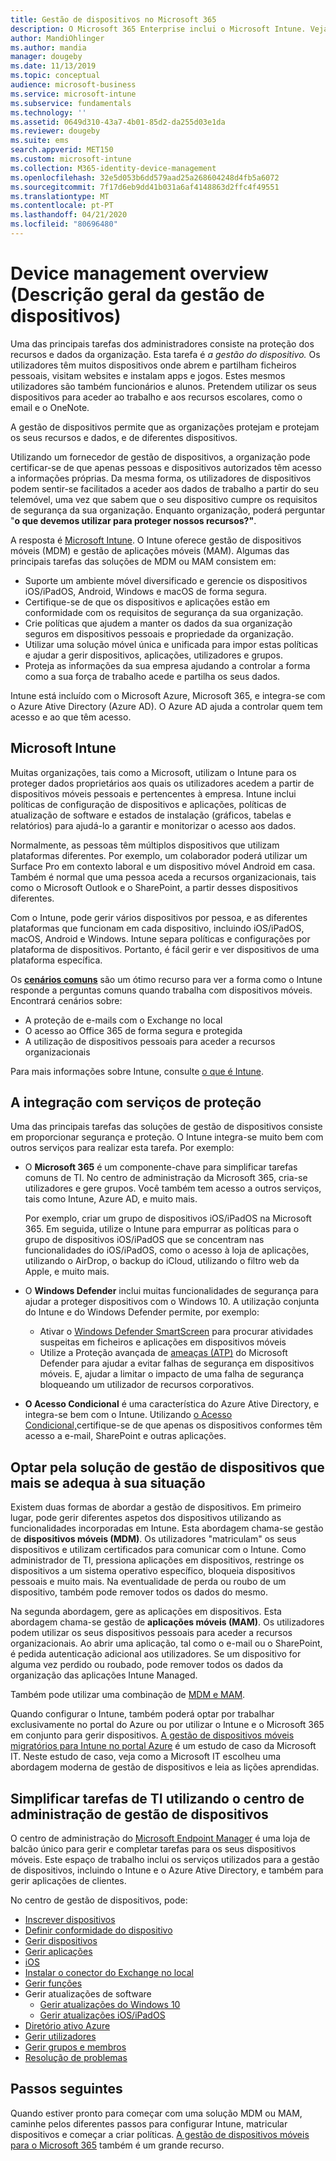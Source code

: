 ```yaml
---
title: Gestão de dispositivos no Microsoft 365
description: O Microsoft 365 Enterprise inclui o Microsoft Intune. Veja como a Intune fornece gestão de dispositivos móveis e gestão de aplicações móveis para a sua organização. Leia cenários comuns e use O Intune para implementar o Microsoft 365 no seu ambiente.
author: MandiOhlinger
ms.author: mandia
manager: dougeby
ms.date: 11/13/2019
ms.topic: conceptual
audience: microsoft-business
ms.service: microsoft-intune
ms.subservice: fundamentals
ms.technology: ''
ms.assetid: 0649d310-43a7-4b01-85d2-da255d03e1da
ms.reviewer: dougeby
ms.suite: ems
search.appverid: MET150
ms.custom: microsoft-intune
ms.collection: M365-identity-device-management
ms.openlocfilehash: 32e5d053b6dd579aad25a268604248d4fb5a6072
ms.sourcegitcommit: 7f17d6eb9dd41b031a6af4148863d2ffc4f49551
ms.translationtype: MT
ms.contentlocale: pt-PT
ms.lasthandoff: 04/21/2020
ms.locfileid: "80696480"
---
```

# <a name="device-management-overview"></a>Device management overview (Descrição geral da gestão de dispositivos)

Uma das principais tarefas dos administradores consiste na proteção dos recursos e dados da organização. Esta tarefa é *a gestão do dispositivo.* Os utilizadores têm muitos dispositivos onde abrem e partilham ficheiros pessoais, visitam websites e instalam apps e jogos. Estes mesmos utilizadores são também funcionários e alunos. Pretendem utilizar os seus dispositivos para aceder ao trabalho e aos recursos escolares, como o email e o OneNote.

A gestão de dispositivos permite que as organizações protejam e protejam os seus recursos e dados, e de diferentes dispositivos.

Utilizando um fornecedor de gestão de dispositivos, a organização pode certificar-se de que apenas pessoas e dispositivos autorizados têm acesso a informações próprias. Da mesma forma, os utilizadores de dispositivos podem sentir-se facilitados a aceder aos dados de trabalho a partir do seu telemóvel, uma vez que sabem que o seu dispositivo cumpre os requisitos de segurança da sua organização. Enquanto organização, poderá perguntar "**o que devemos utilizar para proteger nossos recursos?"**.

A resposta é [Microsoft Intune](what-is-intune.md). O Intune oferece gestão de dispositivos móveis (MDM) e gestão de aplicações móveis (MAM). Algumas das principais tarefas das soluções de MDM ou MAM consistem em:

- Suporte um ambiente móvel diversificado e gerencie os dispositivos iOS/iPadOS, Android, Windows e macOS de forma segura.
- Certifique-se de que os dispositivos e aplicações estão em conformidade com os requisitos de segurança da sua organização.
- Crie políticas que ajudem a manter os dados da sua organização seguros em dispositivos pessoais e propriedade da organização.
- Utilizar uma solução móvel única e unificada para impor estas políticas e ajudar a gerir dispositivos, aplicações, utilizadores e grupos.
- Proteja as informações da sua empresa ajudando a controlar a forma como a sua força de trabalho acede e partilha os seus dados.

Intune está incluído com o Microsoft Azure, Microsoft 365, e integra-se com o Azure Ative Directory (Azure AD). O Azure AD ajuda a controlar quem tem acesso e ao que têm acesso.

## <a name="microsoft-intune"></a>Microsoft Intune

Muitas organizações, tais como a Microsoft, utilizam o Intune para os proteger dados proprietários aos quais os utilizadores acedem a partir de dispositivos móveis pessoais e pertencentes à empresa. Intune inclui políticas de configuração de dispositivos e aplicações, políticas de atualização de software e estados de instalação (gráficos, tabelas e relatórios) para ajudá-lo a garantir e monitorizar o acesso aos dados.

Normalmente, as pessoas têm múltiplos dispositivos que utilizam plataformas diferentes. Por exemplo, um colaborador poderá utilizar um Surface Pro em contexto laboral e um dispositivo móvel Android em casa. Também é normal que uma pessoa aceda a recursos organizacionais, tais como o Microsoft Outlook e o SharePoint, a partir desses dispositivos diferentes.

Com o Intune, pode gerir vários dispositivos por pessoa, e as diferentes plataformas que funcionam em cada dispositivo, incluindo iOS/iPadOS, macOS, Android e Windows. Intune separa políticas e configurações por plataforma de dispositivos. Portanto, é fácil gerir e ver dispositivos de uma plataforma específica.

Os **[cenários comuns](common-scenarios.md)** são um ótimo recurso para ver a forma como o Intune responde a perguntas comuns quando trabalha com dispositivos móveis. Encontrará cenários sobre:  

- A proteção de e-mails com o Exchange no local
- O acesso ao Office 365 de forma segura e protegida
- A utilização de dispositivos pessoais para aceder a recursos organizacionais

Para mais informações sobre Intune, consulte [o que é Intune](what-is-intune.md).

## <a name="integration-with-secure-and-protect-services"></a>A integração com serviços de proteção

Uma das principais tarefas das soluções de gestão de dispositivos consiste em proporcionar segurança e proteção. O Intune integra-se muito bem com outros serviços para realizar esta tarefa. Por exemplo:

- O **Microsoft 365** é um componente-chave para simplificar tarefas comuns de TI. No centro de administração da Microsoft 365, cria-se utilizadores e gere grupos. Você também tem acesso a outros serviços, tais como Intune, Azure AD, e muito mais.

  Por exemplo, criar um grupo de dispositivos iOS/iPadOS na Microsoft 365. Em seguida, utilize o Intune para empurrar as políticas para o grupo de dispositivos iOS/iPadOS que se concentram nas funcionalidades do iOS/iPadOS, como o acesso à loja de aplicações, utilizando o AirDrop, o backup do iCloud, utilizando o filtro web da Apple, e muito mais.

- O **Windows Defender** inclui muitas funcionalidades de segurança para ajudar a proteger dispositivos com o Windows 10. A utilização conjunta do Intune e do Windows Defender permite, por exemplo:

  - Ativar o [Windows Defender SmartScreen](../protect/endpoint-protection-windows-10.md) para procurar atividades suspeitas em ficheiros e aplicações em dispositivos móveis
  - Utilize a Proteção avançada de [ameaças (ATP)](../protect/advanced-threat-protection.md) do Microsoft Defender para ajudar a evitar falhas de segurança em dispositivos móveis. E, ajudar a limitar o impacto de uma falha de segurança bloqueando um utilizador de recursos corporativos.

- **O Acesso Condicional** é uma característica do Azure Ative Directory, e integra-se bem com o Intune. Utilizando [o Acesso Condicional,](../protect/conditional-access.md)certifique-se de que apenas os dispositivos conformes têm acesso a e-mail, SharePoint e outras aplicações.

## <a name="choose-the-device-management-solution-thats-right-for-you"></a>Optar pela solução de gestão de dispositivos que mais se adequa à sua situação

Existem duas formas de abordar a gestão de dispositivos. Em primeiro lugar, pode gerir diferentes aspetos dos dispositivos utilizando as funcionalidades incorporadas em Intune. Esta abordagem chama-se gestão de **dispositivos móveis (MDM)**. Os utilizadores "matriculam" os seus dispositivos e utilizam certificados para comunicar com o Intune. Como administrador de TI, pressiona aplicações em dispositivos, restringe os dispositivos a um sistema operativo específico, bloqueia dispositivos pessoais e muito mais. Na eventualidade de perda ou roubo de um dispositivo, também pode remover todos os dados do mesmo.

Na segunda abordagem, gere as aplicações em dispositivos. Esta abordagem chama-se gestão de **aplicações móveis (MAM)**. Os utilizadores podem utilizar os seus dispositivos pessoais para aceder a recursos organizacionais. Ao abrir uma aplicação, tal como o e-mail ou o SharePoint, é pedida autenticação adicional aos utilizadores. Se um dispositivo for alguma vez perdido ou roubado, pode remover todos os dados da organização das aplicações Intune Managed.

Também pode utilizar uma combinação de [MDM e MAM](byod-technology-decisions.md).

Quando configurar o Intune, também poderá optar por trabalhar exclusivamente no portal do Azure ou por utilizar o Intune e o Microsoft 365 em conjunto para gerir dispositivos. [A gestão de dispositivos móveis migratórios para Intune no portal Azure](https://www.microsoft.com/itshowcase/Article/Content/1042/Migrating-mobile-device-management-to-Intune-in-the-Azure-portal) é um estudo de caso da Microsoft IT. Neste estudo de caso, veja como a Microsoft IT escolheu uma abordagem moderna de gestão de dispositivos e leia as lições aprendidas.

## <a name="simplify-it-tasks-using-the-device-management-admin-center"></a>Simplificar tarefas de TI utilizando o centro de administração de gestão de dispositivos

O centro de administração do [Microsoft Endpoint Manager](https://go.microsoft.com/fwlink/?linkid=2109431) é uma loja de balcão único para gerir e completar tarefas para os seus dispositivos móveis. Este espaço de trabalho inclui os serviços utilizados para a gestão de dispositivos, incluindo o Intune e o Azure Ative Directory, e também para gerir aplicações de clientes.

No centro de gestão de dispositivos, pode:

- [Inscrever dispositivos](../enrollment/device-enrollment.md)
- [Definir conformidade do dispositivo](../protect/device-compliance-get-started.md)
- [Gerir dispositivos](../remote-actions/device-management.md)
- [Gerir aplicações](../apps/app-management.md)  
- [ iOS](../apps/vpp-ebooks-ios.md)  
- [Instalar o conector do Exchange no local](../protect/exchange-connector-install.md)  
- [Gerir funções](role-based-access-control.md)  
- Gerir atualizações de software
  - [Gerir atualizações do Windows 10](../protect/windows-update-for-business-configure.md)  
  - [Gerir atualizações iOS/iPadOS](../protect/software-updates-ios.md)  
- [Diretório ativo Azure](https://docs.microsoft.com/azure/active-directory)  
- [Gerir utilizadores](https://docs.microsoft.com/azure/active-directory/fundamentals/add-users-azure-active-directory)
- [Gerir grupos e membros](https://docs.microsoft.com/azure/active-directory/fundamentals/active-directory-manage-groups)
- [Resolução de problemas](help-desk-operators.md)

## <a name="next-steps"></a>Passos seguintes

Quando estiver pronto para começar com uma solução MDM ou MAM, caminhe pelos diferentes passos para configurar Intune, matricular dispositivos e começar a criar políticas. [A gestão de dispositivos móveis para o Microsoft 365](https://docs.microsoft.com/microsoft-365/enterprise/mobility-infrastructure) também é um grande recurso.

